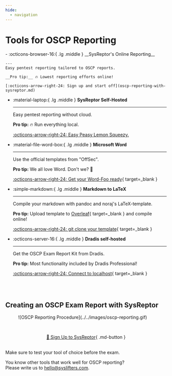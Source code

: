 ```yaml
---
hide:
  - navigation
---
```


# Tools for OSCP Reporting

<div class="grid cards" markdown>
-   :octicons-browser-16:{ .lg .middle } __SysReptor's Online Reporting__

    ---
    Easy pentest reporting tailored to OSCP reports.

    __Pro tip:__ 🔥 Lowest reporting efforts online!

    [:octicons-arrow-right-24: Sign up and start off](oscp-reporting-with-sysreptor.md)

-   :material-laptop:{ .lg .middle } __SysReptor Self-Hosted__

    ---
    Easy pentest reporting without cloud.

    __Pro tip:__ 🔥 Run everything local.

    [:octicons-arrow-right-24: Easy Peasy Lemon Squeezy.](oscp-reporting-with-sysreptor.md#prefer-self-hosting)

-   :material-file-word-box:{ .lg .middle } __Microsoft Word__

    ---

    Use the official templates from "OffSec".

    __Pro tip:__ We all love Word. Don't we? :thinking:

    [:octicons-arrow-right-24: Get your Word-Foo ready](https://help.offsec.com/hc/en-us/articles/360046787731-PEN-200-Reporting-Requirements){ target=_blank }

    
-   :simple-markdown:{ .lg .middle } __Markdown to LaTeX__

    ---

    Compile your markdown with pandoc and noraj's LaTeX-template.

    __Pro tip:__ Upload template to [Overleaf](https://www.overleaf.com/){ target=_blank } and compile online!

    [:octicons-arrow-right-24: git clone your template](https://github.com/noraj/OSCP-Exam-Report-Template-Markdown){ target=_blank }

-   :octicons-server-16:{ .lg .middle } __Dradis self-hosted__

    ---

    Get the OSCP Exam Report Kit from Dradis.

    __Pro tip:__ Most functionality included by Dradis Professional!

    [:octicons-arrow-right-24: Connect to localhost](https://dradisframework.com/academy/industry/compliance/oscp/){ target=_blank }


</div>

<br><br>
## Creating an OSCP Exam Report with SysReptor
<figure markdown>
  ![OSCP Reporting Procedure](../../images/oscp-reporting.gif)
</figure>


<br><div style="text-align:center">[:rocket: Sign Up to SysReptor](https://oscp.sysreptor.com/oscp/signup/){ .md-button }</div>

<br>
Make sure to test your tool of choice before the exam.

You know other tools that work well for OSCP reporting?  
Please write us to <a href="&#109;&#97;&#105;&#108;&#116;&#111;&#58;&#104;&#101;&#108;&#108;&#111;&#64;&#115;&#121;&#115;&#108;&#105;&#102;&#116;&#101;&#114;&#115;&#46;&#99;&#111;&#109;">&#104;&#101;&#108;&#108;&#111;&#64;&#115;&#121;&#115;&#108;&#105;&#102;&#116;&#101;&#114;&#115;&#46;&#99;&#111;&#109;</a>.
